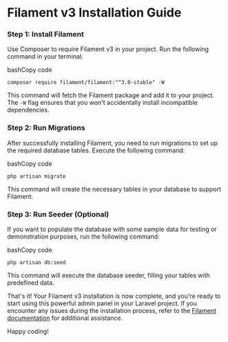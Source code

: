 # Filament v3 Installation Guide

### Step 1: Install Filament

Use Composer to require Filament v3 in your project. Run the following command in your terminal:

bashCopy code

`composer require filament/filament:"^3.0-stable" -W` 

This command will fetch the Filament package and add it to your project. The `-W` flag ensures that you won't accidentally install incompatible dependencies.

### Step 2: Run Migrations

After successfully installing Filament, you need to run migrations to set up the required database tables. Execute the following command:

bashCopy code

`php artisan migrate` 

This command will create the necessary tables in your database to support Filament.

### Step 3: Run Seeder (Optional)

If you want to populate the database with some sample data for testing or demonstration purposes, run the following command:

bashCopy code

`php artisan db:seed` 

This command will execute the database seeder, filling your tables with predefined data.

That's it! Your Filament v3 installation is now complete, and you're ready to start using this powerful admin panel in your Laravel project. If you encounter any issues during the installation process, refer to the [Filament documentation](https://filamentadmin.com/docs) for additional assistance.

Happy coding!
